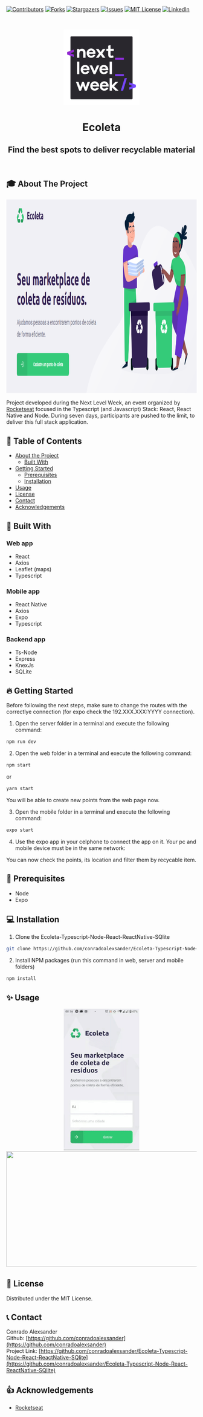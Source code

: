 <!--
*** Thanks for checking out this README Template. If you have a suggestion that would
*** make this better, please fork the Ecoleta-Typescript-Node-React-ReactNative-SQlite and create a pull request or simply open
*** an issue with the tag "enhancement".
*** Thanks again! Now go create something AMAZING! :D
***
***
***
*** To avoid retyping too much info. Do a search and replace for the following:
*** conradoalexsander, Ecoleta-Typescript-Node-React-ReactNative-SQlite, twitter_handle, email
-->

<!-- PROJECT SHIELDS -->
<!--
*** I'm using markdown "reference style" links for readability.
*** Reference links are enclosed in brackets [ ] instead of parentheses ( ).
*** See the bottom of this document for the declaration of the reference variables
*** for contributors-url, forks-url, etc. This is an optional, concise syntax you may use.
*** https://www.markdownguide.org/basic-syntax/#reference-style-links
-->
[![Contributors][contributors-shield]][contributors-url]
[![Forks][forks-shield]][forks-url]
[![Stargazers][stars-shield]][stars-url]
[![Issues][issues-shield]][issues-url]
[![MIT License][license-shield]][license-url]
[![LinkedIn][linkedin-shield]][linkedin-url]



<!-- PROJECT LOGO -->
<br />
<p align="center">
  <a href="https://github.com/conradoalexsander/Ecoleta-Typescript-Node-React-ReactNative-SQlite">
    <img src="images/nlw_README.png" alt="Logo" width="200" height="200">
  </a>

  <h1 align="center">Ecoleta</h1>

  <h2 align="center">
    Find the best spots to deliver recyclable material
  </h2>
    <br />
 
</p>

<!-- ABOUT THE PROJECT -->
## <h2 id="about-the-project"> :mortar_board: About The Project </p>

<p align="center">
<img
src="images/web-home-sample.png"
raw=true
alt="Web Home Screen" 
height="512px" 
/>
</p>

Project developed during the Next Level Week, an event organized by <a href="https://rocketseat.com.br/">Rocketseat</a> focused in the Typescript (and Javascript) Stack: React, React Native and Node. During seven days, participants are pushed to the limit, to deliver this full stack application.



<!-- TABLE OF CONTENTS -->
## :bookmark: Table of Contents

* [About the Project](#about-the-project)
  * [Built With](#built-with)
* [Getting Started](#getting-started)
  * [Prerequisites](#prerequisites)
  * [Installation](#installation)
* [Usage](#usage)
* [License](#license)
* [Contact](#contact)
* [Acknowledgements](#acknowledgements)





<!-- BUILT WITH -->
## <h2 id="built-with">:rocket: Built With</h2> 

### Web app
* []() React
* []() Axios
* []() Leaflet (maps)
* []() Typescript

### Mobile app
* []() React Native
* []() Axios
* []() Expo
* []() Typescript

### Backend app
* []() Ts-Node
* []() Express
* []() KnexJs
* []() SQLite

<!-- GETTING STARTED -->
## <h2 id="getting-started">:fire: Getting Started </h2>

Before following the next steps, make sure to change the routes with the correctlye connection (for expo check the 192.XXX.XXX:YYYY connection).

1. Open the server folder in a terminal and execute the following command:
```sh
npm run dev
```
2. Open the web folder in a terminal and execute the following command:
```sh
npm start
```
or

```sh
yarn start
```
You will be able to create new points from the web page now.

3. Open the mobile folder in a terminal and execute the following command:
```sh
expo start
```

4. Use the expo app in your celphone to connect the app on it. Your pc and mobile device must be in the same network:

You can now check the points, its location and filter them by recycable item.

## <h2 id="prerequisites"> :pushpin: Prerequisites </h2>

* []() Node
* []() Expo

## <h2 id="instalation"> :computer: Installation </h2>
 
1. Clone the Ecoleta-Typescript-Node-React-ReactNative-SQlite
```sh
git clone https://github.com/conradoalexsander/Ecoleta-Typescript-Node-React-ReactNative-SQlite.git
```
2. Install NPM packages (run this command in web, server and mobile folders)
```sh
npm install
```
<!-- USAGE EXAMPLES -->
## <h2 id="usage"> :sparkles: Usage </h2>

<p align="center" float="left">
  <img src="images/mobile-screen-sample.gif" width="200" />
  <img src="images/Top Mercados.gif" width="680" height="306" /> 

</p>


<!-- LICENSE -->
## <h2 id="license"> :scroll: License </h2>

Distributed under the MIT License.


<!-- CONTACT -->
## <h2 id="Contact"> :telephone_receiver: Contact </h2>

Conrado Alexsander </br>
Github: [https://github.com/conradoalexsander](https://github.com/conradoalexsander) </br>
Project Link: [https://github.com/conradoalexsander/Ecoleta-Typescript-Node-React-ReactNative-SQlite](https://github.com/conradoalexsander/Ecoleta-Typescript-Node-React-ReactNative-SQlite)



<!-- ACKNOWLEDGEMENTS -->
## <h2 id="acknowledgements"> :thumbsup: Acknowledgements </h2>

* []() <a href="https://rocketseat.com.br/">Rocketseat</a>






<!-- MARKDOWN LINKS & IMAGES -->
<!-- https://www.markdownguide.org/basic-syntax/#reference-style-links -->
[contributors-shield]: https://img.shields.io/github/contributors/conradoalexsander/Ecoleta-Typescript-Node-React-ReactNative-SQlite.svg?style=flat-square
[contributors-url]: https://github.com/conradoalexsander/Ecoleta-Typescript-Node-React-ReactNative-SQlite/graphs/contributors

[forks-shield]:  https://img.shields.io/github/forks/conradoalexsander/Ecoleta-Typescript-Node-React-ReactNative-SQlite.svg?style=flat-square

[forks-url]: https://github.com/conradoalexsander/Ecoleta-Typescript-Node-React-ReactNative-SQlite/network/members

[stars-shield]: https://img.shields.io/github/stars/conradoalexsander/Ecoleta-Typescript-Node-React-ReactNative-SQlite.svg?style=flat-square
[stars-url]: https://github.com/conradoalexsander/Ecoleta-Typescript-Node-React-ReactNative-SQlite/stargazers
[issues-shield]: https://img.shields.io/github/issues/conradoalexsander/Ecoleta-Typescript-Node-React-ReactNative-SQlite.svg?style=flat-square
[issues-url]: https://github.com/conradoalexsander/Ecoleta-Typescript-Node-React-ReactNative-SQlite/issues
[license-shield]: https://img.shields.io/github/license/conradoalexsander/Ecoleta-Typescript-Node-React-ReactNative-SQlite.svg?style=flat-square
[license-url]: https://github.com/conradoalexsander/Ecoleta-Typescript-Node-React-ReactNative-SQlite/blob/master/LICENSE.txt
[linkedin-shield]: https://img.shields.io/badge/-LinkedIn-black.svg?style=flat-square&logo=linkedin&colorB=555
[linkedin-url]: https://linkedin.com/in/conradoalexsander
[product-screenshot]: images/screenshot.png
